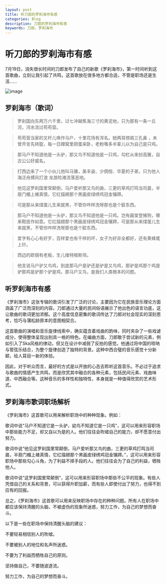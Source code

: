 ```yaml
---
layout: post
title: 听刀郎的罗刹海市有感
categories: Blog
description: 刀郎的罗刹海市有感
keywords: 刀郎，罗刹海市
---
```


# 听刀郎的罗刹海市有感

7月19日，消失很长时间的刀郎发布了自己的新歌《罗刹海市》，第一时间听到这首歌曲，立刻让我引起了共鸣，这首歌放在很多地方都合适，不管是职场还是生活......

![image](https://github.com/weakchen007/aiwv.github.io/assets/58799395/ecceb03e-410d-4759-a5ed-c8a759f80002)

## 罗刹海市（歌词）

> 罗刹国向东两万六千里，过七冲越焦海三寸的黄泥地，只为那有一条一丘河，河水流过苟苟营。

> 苟苟营当家的叉杆儿唤作马户，十里花场有浑名。她两耳傍肩三孔鼻 ，未曾开言先转腚，每一日蹲窝里把蛋来卧，老粉嘴多半辈儿以为自己是只鸡。

> 那马户不知道他是一头驴，那又鸟不知道他是一只鸡，勾栏从来扮高雅，自古公公好威名。

> 打西边来了一个小伙儿他叫马骥，美丰姿、少倜傥、华夏的子弟，只为他人海泛舟搏风打浪 龙游险滩流落恶地。

> 他见这罗刹国里常颠倒，马户爱听那又鸟的曲，三更的草鸡打鸣当司晨，半扇门楣上裱真情，它红描翅那个黑画皮绿绣鸡冠金镶蹄。

> 可是那从来煤蛋儿生来就黑，不管你咋样洗呀那也是个脏东西。

> 那马户不知道他是一头驴，那又鸟不知道他是一只鸡。岂有画堂登猪狗，哪来鞋拔作如意。它红描翅那个黑画皮绿绣鸡冠金镶蹄，可是那从来煤蛋儿生来就黑，不管你咋样洗呀那也是个脏东西。

> 爱字有心心有好歹，百样爱也有千样的坏，女子为好非全都好，还有黄蜂尾上针。

> 西边的欧钢有老板，生儿维特根斯坦。

> 他言说马户驴又鸟鸡，到底那马户是驴还是驴是又鸟鸡，那驴是鸡那个鸡是驴那鸡是驴那个驴是鸡，那马户又鸟，是我们人类根本的问题。

## 听罗刹海市有感

《罗刹海市》这张专辑的歌词引发了广泛的讨论，主要因为它在民族音乐理论方面涵盖了广泛而深刻的内容。刀郎通过大量的民间俗语展示了他出色的语言功底，这让歌曲的歌词更加浓郁。这个高度信息密集的歌词传达了刀郎对社会现实的深刻思考，恰巧与蒲松龄原本的意图相契合。

这首歌曲的演唱和音乐旋律线索中，确实蕴含着戏曲的韵味，同时夹杂了一些戏谑成分，使得整体呈现出别具一格的特色。在编曲方面，刀郎敢于尝试新的元素，例如引入了Ska风格的律动，但又在设计中减弱了反拍的感觉。他通过将中国的唢呐与管弦乐结合，为整个旋律创造了独特的背景。这种中西合璧的音乐感觉十分新颖，给人耳目一新的体验。

因此，对于听众而言，最好的方式是以开放的心态去聆听这首音乐。不必过于追求与歌曲的情感产生共鸣，而是欣赏其中融合的各种元素，包括民间元素、戏曲味道、中西融合等。这种音乐的多样性和独特性，本身就是一种值得欣赏的艺术形式。

## 罗刹海市歌词职场解析

《罗刹海市》这首歌可以用来解析职场中的种种现象。例如：

歌词中说“马户不知道它是一头驴，幼鸟不知道它是一只鸡”，这可以用来形容职场中那些能力不足，却又自以为是的人。他们往往会吹嘘自己的能力，却不愿意付出努力。

歌词中说“他见这罗刹国里常颠倒，马户爱听那又鸟的曲，三更的草鸡打鸣当司晨，半扇门楣上裱真情，它红描翅那个黑画皮绿绣鸡冠金镶蹄。”，这可以用来形容职场中那些勾心斗角，为了利益不择手段的人。他们往往会为了自己的利益，牺牲他人。

歌词中说“这罗刹国里常颠倒”，这可以用来形容职场中那些不公平的现象。有些人凭借自己的关系和背景，可以获得升职加薪，而有些人即使付出了努力，也得不到应有的回报。

总之，《罗刹海市》这首歌可以用来反映职场中存在的种种问题。所有人在职场中都应该保持清醒的头脑，不被虚伪的现象所迷惑，努力工作，为自己的梦想而奋斗。

以下是一些在职场中保持清醒头脑的建议：

不要轻易相信别人的吹嘘。

不要被别人的地位和名声所迷惑。

不要为了利益而牺牲自己的原则。

坚持做自己，不要随波逐流。

努力工作，为自己的梦想而奋斗。
